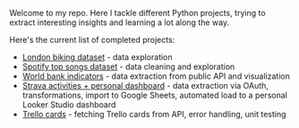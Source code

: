 Welcome to my repo. Here I tackle different Python projects, trying to extract interesting insights and learning a lot along the way.

Here's the current list of completed projects:
- [London biking dataset](https://github.com/piotr-malek/my_python_projects/blob/main/London_biking.ipynb) - data exploration
- [Spotify top songs dataset](https://github.com/piotr-malek/my_python_projects/blob/main/spotify_songs.ipynb) - data cleaning and exploration
- [World bank indicators](https://github.com/piotr-malek/my_python_projects/blob/main/world_bank_data.ipynb) - data extraction from public API and visualization
- [Strava activities + personal dashboard](https://github.com/piotr-malek/my_python_projects/blob/main/strava_activities.ipynb) - data extraction via OAuth, transformations, import to Google Sheets, automated load to a personal Looker Studio dashboard
- [Trello cards](https://github.com/piotr-malek/my_python_projects/tree/main/trello_fetching_cards) - fetching Trello cards from API, error handling, unit testing
